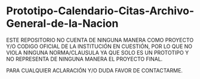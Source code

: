 # Prototipo-Calendario-Citas-Archivo-General-de-la-Nacion

ESTE REPOSITORIO NO CUENTA DE NINGUNA MANERA COMO PROYECTO Y/O CODIGO OFICIAL DE LA INSTITUCIÓN EN CUESTIÓN, POR LO QUE NO VIOLA NINGUNA NORMA/CLAUSULA YA QUE SOLO ES UN PROTOTIPO Y NO REPRESENTA DE NINGUNA MANERA EL PROYECTO FINAL.

PARA CUALQUIER ACLARACIÓN Y/O DUDA FAVOR DE CONTACTARME.
